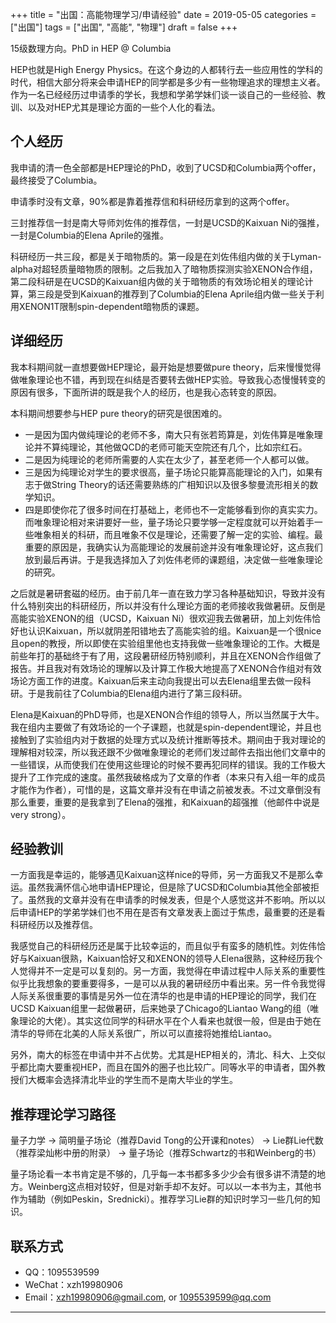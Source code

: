 +++
title = "出国：高能物理学习/申请经验"
date = 2019-05-05
categories = ["出国"]
tags = ["出国", "高能", "物理"]
draft = false
+++

15级数理方向。PhD in HEP @ Columbia

HEP也就是High Energy Physics。在这个身边的人都转行去一些应用性的学科的时代，相信大部分将来会申请HEP的同学都是多少有一些物理追求的理想主义者。作为一名已经经历过申请季的学长，我想和学弟学妹们谈一谈自己的一些经验、教训、以及对HEP尤其是理论方面的一些个人化的看法。

<!--more-->

## 个人经历

我申请的清一色全部都是HEP理论的PhD，收到了UCSD和Columbia两个offer，最终接受了Columbia。

申请季时没有文章，90%都是靠着推荐信和科研经历拿到的这两个offer。

三封推荐信一封是南大导师刘佐伟的推荐信，一封是UCSD的Kaixuan Ni的强推，一封是Columbia的Elena Aprile的强推。

科研经历一共三段，都是关于暗物质的。第一段是在刘佐伟组内做的关于Lyman-alpha对超轻质量暗物质的限制。之后我加入了暗物质探测实验XENON合作组，第二段科研是在UCSD的Kaixuan组内做的关于暗物质的有效场论相关的理论计算，第三段是受到Kaixuan的推荐到了Columbia的Elena Aprile组内做一些关于利用XENON1T限制spin-dependent暗物质的课题。

## 详细经历

我本科期间就一直想要做HEP理论，最开始是想要做pure theory，后来慢慢觉得做唯象理论也不错，再到现在纠结是否要转去做HEP实验。导致我心态慢慢转变的原因有很多，下面所讲的既是我个人的经历，也是我心态转变的原因。

本科期间想要参与HEP pure theory的研究是很困难的。

+ 一是因为国内做纯理论的老师不多，南大只有张若筠算是，刘佐伟算是唯象理论并不算纯理论，其他做QCD的老师可能天空院还有几个，比如宗红石。
+ 二是因为纯理论的老师所需要的人实在太少了，甚至老师一个人都可以做。
+ 三是因为纯理论对学生的要求很高，量子场论只能算高能理论的入门，如果有志于做String Theory的话还需要熟练的广相知识以及很多黎曼流形相关的数学知识。
+ 四是即使你花了很多时间在打基础上，老师也不一定能够看到你的真实实力。而唯象理论相对来讲要好一些，量子场论只要学够一定程度就可以开始着手一些唯象相关的科研，而且唯象不仅是理论，还需要了解一定的实验、编程。最重要的原因是，我确实认为高能理论的发展前途并没有唯象理论好，这点我们放到最后再讲。于是我选择加入了刘佐伟老师的课题组，决定做一些唯象理论的研究。

之后就是暑研套磁的经历。由于前几年一直在致力学习各种基础知识，导致并没有什么特别突出的科研经历，所以并没有什么理论方面的老师接收我做暑研。反倒是高能实验XENON的组（UCSD，Kaixuan Ni）很欢迎我去做暑研，加上刘佐伟恰好也认识Kaixuan，所以就阴差阳错地去了高能实验的组。Kaixuan是一个很nice且open的教授，所以即使在实验组里他也支持我做一些唯象理论的工作。大概是前些年打的基础终于有了用，这段暑研经历特别顺利，并且在XENON合作组做了报告。并且我对有效场论的理解以及计算工作极大地提高了XENON合作组对有效场论方面工作的进度。Kaixuan后来主动向我提出可以去Elena组里去做一段科研。于是我前往了Columbia的Elena组内进行了第三段科研。

Elena是Kaixuan的PhD导师，也是XENON合作组的领导人，所以当然属于大牛。我在组内主要做了有效场论的一个子课题，也就是spin-dependent理论，并且也接触到了实验组内对于数据的处理方式以及统计推断等技术。期间由于我对理论的理解相对较深，所以我还跟不少做唯象理论的老师们发过邮件去指出他们文章中的一些错误，从而使我们在使用这些理论的时候不要再犯同样的错误。我的工作极大提升了工作完成的速度。虽然我破格成为了文章的作者（本来只有入组一年的成员才能作为作者），可惜的是，这篇文章并没有在申请之前被发表。不过文章倒没有那么重要，重要的是我拿到了Elena的强推，和Kaixuan的超强推（他邮件中说是very strong）。

## 经验教训

一方面我是幸运的，能够遇见Kaixuan这样nice的导师，另一方面我又不是那么幸运。虽然我满怀信心地申请HEP理论，但是除了UCSD和Columbia其他全部被拒了。虽然我的文章并没有在申请季的时候发表，但是个人感觉这并不影响。所以以后申请HEP的学弟学妹们也不用在是否有文章发表上面过于焦虑，最重要的还是看科研经历以及推荐信。

我感觉自己的科研经历还是属于比较幸运的，而且似乎有蛮多的随机性。刘佐伟恰好与Kaixuan很熟，Kaixuan恰好又和XENON的领导人Elena很熟，这种经历我个人觉得并不一定是可以复刻的。另一方面，我觉得在申请过程中人际关系的重要性似乎比我想象的要重要得多，一是可以从我的暑研经历中看出来。另一件令我觉得人际关系很重要的事情是另外一位在清华的也是申请的HEP理论的同学，我们在UCSD Kaixuan组里一起做暑研，后来她录了Chicago的Liantao Wang的组（唯象理论的大佬）。其实这位同学的科研水平在个人看来也就很一般，但是由于她在清华的导师在北美的人际关系很广，所以可以直接将她推给Liantao。

另外，南大的标签在申请中并不占优势。尤其是HEP相关的，清北、科大、上交似乎都比南大要重视HEP，而且在国外的圈子也比较广。同等水平的申请者，国外教授们大概率会选择清北毕业的学生而不是南大毕业的学生。

## 推荐理论学习路径

量子力学 $\rightarrow$ 简明量子场论（推荐David Tong的公开课和notes） $\rightarrow$ Lie群Lie代数（推荐梁灿彬中册的附录） $\rightarrow$ 量子场论（推荐Schwartz的书和Weinberg的书）

量子场论看一本书肯定是不够的，几乎每一本书都多多少少会有很多讲不清楚的地方。Weinberg这点相对较好，但是对新手却不友好。可以以一本书为主，其他书作为辅助（例如Peskin，Srednicki）。推荐学习Lie群的知识时学习一些几何的知识。

## 联系方式

 + QQ：1095539599
 + WeChat：xzh19980906
 + Email：<xzh19980906@gmail.com>, or <1095539599@qq.com>

---
